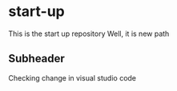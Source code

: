 # start-up
This is the start up repository
Well, it is new path

## Subheader

Checking change in visual studio code